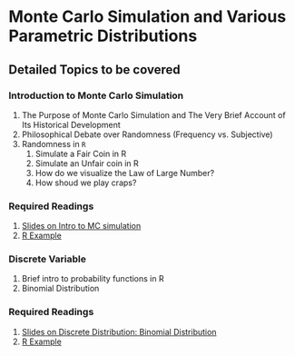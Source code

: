 # Monte Carlo Simulation and Various Parametric Distributions

## Detailed Topics to be covered

### Introduction to Monte Carlo Simulation

1. The Purpose of Monte Carlo Simulation and The Very Brief Account of Its Historical Development
2. Philosophical Debate over Randomness (Frequency vs. Subjective)
3. Randomness in `R`
    1. Simulate a Fair Coin in R
    2. Simulate an Unfair coin in R
    3. How do we visualize the Law of Large Number?
    4. How shoud we play craps?

### Required Readings

1. [Slides on Intro to MC simulation](../lecture/MC01.pdf)
2. [R Example](../lecture/examples/MC01.R)

### Discrete Variable

1. Brief intro to probability functions in R
2. Binomial Distribution

### Required Readings

1. [Slides on Discrete Distribution: Binomial Distribution](../lecture/MC02.pdf)
2. [R Example](../lecture/examples/MC02.Rmd)



